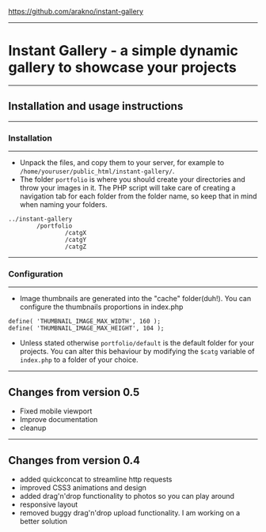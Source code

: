 https://github.com/arakno/instant-gallery

------------
# Instant Gallery - a simple dynamic gallery to showcase your projects
------------

## Installation and usage instructions
------------
### Installation
------------
- Unpack the files, and copy them to your server, for example to `/home/youruser/public_html/instant-gallery/`.
- The folder `portfolio` is where you should create your directories and throw your images in it. The PHP script will take care of creating a navigation tab for each folder from the folder name, so keep that in mind when naming your folders.
```
../instant-gallery
        /portfolio
                /catgX
                /catgY
                /catgZ
```
------------
### Configuration
------------
- Image thumbnails are generated into the "cache" folder(duh!). You can configure the thumbnails proportions in index.php
```
define( 'THUMBNAIL_IMAGE_MAX_WIDTH', 160 );
define( 'THUMBNAIL_IMAGE_MAX_HEIGHT', 104 );
```
- Unless stated otherwise `portfolio/default` is the default folder for your projects. You can alter this behaviour by modifying the `$catg` variable of `index.php` to a folder of your choice.  


------------
Changes from version 0.5
------------
- Fixed mobile viewport
- Improve documentation
- cleanup

------------
Changes from version 0.4
------------

- added quickconcat to streamline http requests
- improved CSS3 animations and design
- added drag'n'drop functionality to photos so you can play around
- responsive layout
- removed buggy drag'n'drop upload functionality. I am working on a better solution